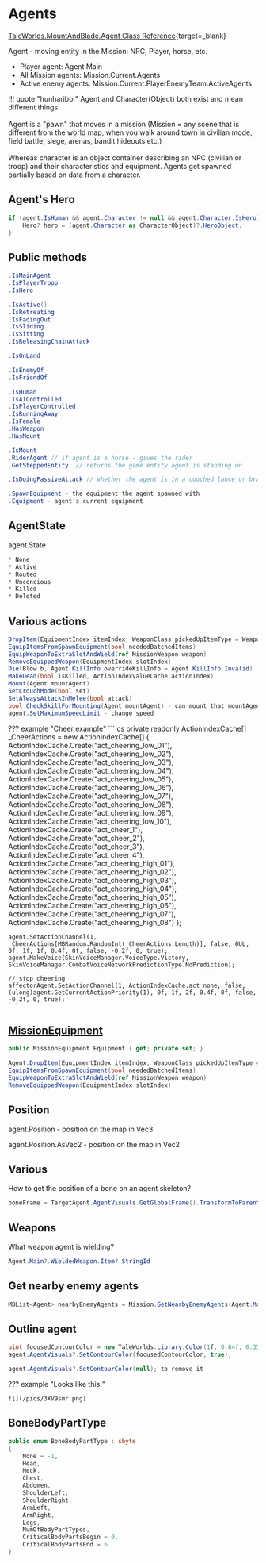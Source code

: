 # Agents

[TaleWorlds.MountAndBlade.Agent Class Reference](https://apidoc.bannerlord.com/v/1.1.0/class_tale_worlds_1_1_mount_and_blade_1_1_agent.html){target=_blank}

Agent - moving entity in the Mission: NPC, Player, horse, etc.

* Player agent: Agent.Main
* All Mission agents: Mission.Current.Agents
* Active enemy agents: Mission.Current.PlayerEnemyTeam.ActiveAgents


!!! quote "hunharibo:"
    Agent and Character(Object) both exist and mean different things. <br><br>
    Agent is a "pawn" that moves in a mission (Mission = any scene that is different from the world map, when you walk around town in civilian mode, field battle, siege, arenas, bandit hideouts etc.)<br><br>
    Whereas character is an object container describing an NPC (civilian or troop) and their characteristics and equipment. Agents get spawned partially based on data from a character.

## Agent's Hero

``` cs
if (agent.IsHuman && agent.Character != null && agent.Character.IsHero) {
    Hero? hero = (agent.Character as CharacterObject)?.HeroObject;
}
```

## Public methods

``` cs
.IsMainAgent
.IsPlayerTroop
.IsHero

.IsActive()
.IsRetreating
.IsFadingOut
.IsSliding
.IsSitting
.IsReleasingChainAttack

.IsOnLand

.IsEnemyOf
.IsFriendOf

.IsHuman
.IsAIControlled
.IsPlayerControlled
.IsRunningAway
.IsFemale
.HasWeapon
.HasMount

.IsMount
.RiderAgent // if agent is a horse - gives the rider
.GetSteppedEntity  // returns the game entity agent is standing on

.IsDoingPassiveAttack // whether the agent is in a couched lance or braced spear state

.SpawnEquipment - the equipment the agent spawned with
.Equipment - agent's current equipment

```



## AgentState

agent.State

``` cs
* None
* Active
* Routed
* Unconcious
* Killed
* Deleted
```


## Various actions

``` cs
DropItem(EquipmentIndex itemIndex, WeaponClass pickedUpItemType = WeaponClass.Undefined)
EquipItemsFromSpawnEquipment(bool neededBatchedItems)
EquipWeaponToExtraSlotAndWield(ref MissionWeapon weapon)
RemoveEquippedWeapon(EquipmentIndex slotIndex)
Die(Blow b, Agent.KillInfo overrideKillInfo = Agent.KillInfo.Invalid)
MakeDead(bool isKilled, ActionIndexValueCache actionIndex)
Mount(Agent mountAgent)
SetCrouchMode(bool set)
SetAlwaysAttackInMelee(bool attack)
bool CheckSkillForMounting(Agent mountAgent) - can mount that mountAgent?
agent.SetMaximumSpeedLimit - change speed
```
??? example "Cheer example"
    ``` cs
    private readonly ActionIndexCache[] _CheerActions = new ActionIndexCache[]
    {
        ActionIndexCache.Create("act_cheering_low_01"),
        ActionIndexCache.Create("act_cheering_low_02"),
        ActionIndexCache.Create("act_cheering_low_03"),
        ActionIndexCache.Create("act_cheering_low_04"),
        ActionIndexCache.Create("act_cheering_low_05"),
        ActionIndexCache.Create("act_cheering_low_06"),
        ActionIndexCache.Create("act_cheering_low_07"),
        ActionIndexCache.Create("act_cheering_low_08"),
        ActionIndexCache.Create("act_cheering_low_09"),
        ActionIndexCache.Create("act_cheering_low_10"),
        ActionIndexCache.Create("act_cheer_1"),
        ActionIndexCache.Create("act_cheer_2"),
        ActionIndexCache.Create("act_cheer_3"),
        ActionIndexCache.Create("act_cheer_4"),
        ActionIndexCache.Create("act_cheering_high_01"),
        ActionIndexCache.Create("act_cheering_high_02"),
        ActionIndexCache.Create("act_cheering_high_03"),
        ActionIndexCache.Create("act_cheering_high_04"),
        ActionIndexCache.Create("act_cheering_high_05"),
        ActionIndexCache.Create("act_cheering_high_06"),
        ActionIndexCache.Create("act_cheering_high_07"),
        ActionIndexCache.Create("act_cheering_high_08")
    };

    agent.SetActionChannel(1, _CheerActions[MBRandom.RandomInt(_CheerActions.Length)], false, 0UL, 0f, 1f, 1f, 0.4f, 0f, false, -0.2f, 0, true);
    agent.MakeVoice(SkinVoiceManager.VoiceType.Victory, SkinVoiceManager.CombatVoiceNetworkPredictionType.NoPrediction);

    // stop cheering
    affectorAgent.SetActionChannel(1, ActionIndexCache.act_none, false, (ulong)agent.GetCurrentActionPriority(1), 0f, 1f, 2f, 0.4f, 0f, false, -0.2f, 0, true);
    ```

## [MissionEquipment](/modding/equipment/#missionequipment)

``` cs
public MissionEquipment Equipment { get; private set; }

Agent.DropItem(EquipmentIndex itemIndex, WeaponClass pickedUpItemType = WeaponClass.Undefined)
EquipItemsFromSpawnEquipment(bool neededBatchedItems)
EquipWeaponToExtraSlotAndWield(ref MissionWeapon weapon)
RemoveEquippedWeapon(EquipmentIndex slotIndex)

```

## Position

agent.Position - position on the map in Vec3

agent.Position.AsVec2 - position on the map in Vec2

## Various

How to get the position of a bone on an agent skeleton?

``` cs
boneFrame = TargetAgent.AgentVisuals.GetGlobalFrame().TransformToParent(TargetAgent.AgentVisuals.GetBoneEntitialFrame(i, false));
```

## Weapons

What weapon agent is wielding?

``` cs
Agent.Main?.WieldedWeapon.Item?.StringId
```

## Get nearby enemy agents

``` cs
MBList<Agent> nearbyEnemyAgents = Mission.GetNearbyEnemyAgents(Agent.Main.Position.AsVec2, 20f, Mission.PlayerTeam, new MBList<Agent>());
```

## Outline agent

``` cs
uint focusedContourColor = new TaleWorlds.Library.Color(1f, 0.84f, 0.35f, 1f).ToUnsignedInteger();
agent.AgentVisuals?.SetContourColor(focusedContourColor, true);

agent.AgentVisuals?.SetContourColor(null); to remove it
```

??? example "Looks like this:"

    ![](/pics/3XV9smr.png)


## BoneBodyPartType

``` cs
public enum BoneBodyPartType : sbyte
{
    None = -1,
    Head,
    Neck,
    Chest,
    Abdomen,
    ShoulderLeft,
    ShoulderRight,
    ArmLeft,
    ArmRight,
    Legs,
    NumOfBodyPartTypes,
    CriticalBodyPartsBegin = 0,
    CriticalBodyPartsEnd = 6
}
```

